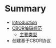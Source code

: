 # Summary

* [Introduction](README.md)
* [CBOR编码规范](chapter1.md)
  * [主要类型](chapter1/zhu-yao-lei-xing.md)
* 创建基于CBOR协议

